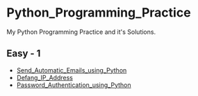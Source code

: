 # Python_Programming_Practice
My Python Programming Practice and it's Solutions.

## Easy - 1
- [Send_Automatic_Emails_using_Python](https://github.com/pandyaved98/Python_Programming_Practice/blob/main/Easy_1/Send_Automatic_Emails_using_Python.py)
- [Defang_IP_Address](https://github.com/pandyaved98/Python_Programming_Practice/blob/main/Easy_1/Defang_IP_Address.py)
- [Password_Authentication_using_Python](https://github.com/pandyaved98/Python_Programming_Practice/blob/main/Easy_1/Password_Authentication_using_Python.py)
